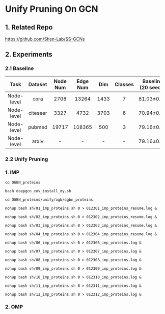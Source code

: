 # Unify Pruning On GCN
## 1. Related Repo

https://github.com/Shen-Lab/SS-GCNs

## 2. Experiments

### 2.1 Baseline

| Task | Dataset | Node Num | Edge Num | Dim | Classes | Baseline (20 seeds) | Avg Epoch |
| :---:| :---: | :---: | :---: | :---: |:---: |:---: |:---: |
| Node-level | cora    | 2708 |  13264  | 1433 | 7 | 81.03±0.64 | 236.10 |
| Node-level | citeseer| 3327 |  4732   | 3703 | 6 | 70.94±0.77 | 236.95 |
| Node-level | pubmed  |19717 | 108365  | 500  | 3 | 79.16±0.19 | 152.15 |
| Node-level | arxiv   | -    | -   | -   | -  | 79.16±0.19 | 152.15 |


### 2.2 Unify Pruning

### 1. IMP

`cd OGBN_proteins`

`bash deepgcn_env_install_my.sh`

`cd OGBN_proteins/unify/ogb/ogbn_proteins`




`nohup bash sh/01_imp_proteins.sh 0 > 012301_imp_proteins_resume.log &`

`nohup bash sh/02_imp_proteins.sh 0 > 012302_imp_proteins_resume.log &`

`nohup bash sh/03_imp_proteins.sh 0 > 012303_imp_proteins_resume.log &`

`nohup bash sh/04_imp_proteins.sh 0 > 012304_imp_proteins_resume.log &`

`nohup bash sh/06_imp_proteins.sh 0 > 012306_imp_proteins.log &`

`nohup bash sh/07_imp_proteins.sh 0 > 012307_imp_proteins.log &`

`nohup bash sh/08_imp_proteins.sh 0 > 012308_imp_proteins.log &`

`nohup bash sh/09_imp_proteins.sh 0 > 012309_imp_proteins.log &`

`nohup bash sh/10_imp_proteins.sh 0 > 012310_imp_proteins.log &`

`nohup bash sh/11_imp_proteins.sh 0 > 012311_imp_proteins.log &`

`nohup bash sh/12_imp_proteins.sh 0 > 012312_imp_proteins.log &`









### 2. OMP
